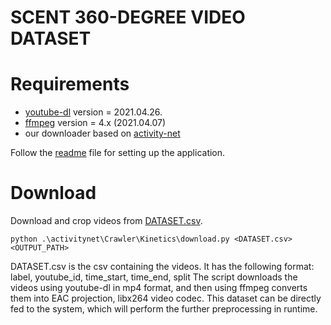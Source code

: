 # SCENT 360-DEGREE VIDEO DATASET

# Requirements

- [youtube-dl](https://youtube-dl.org/)  version = 2021.04.26.
- [ffmpeg](https://www.ffmpeg.org/) version = 4.x (2021.04.07)
- our downloader based on [activity-net]()


Follow the [readme](https://github.com/Fjuzi/traction_base/blob/main/README.md) file for setting up the application.

# Download
Download and crop videos from [DATASET.csv](https://github.com/Fjuzi/traction_base/blob/main/data/DATASET.csv).
```
python .\activitynet\Crawler\Kinetics\download.py <DATASET.csv> <OUTPUT_PATH>
```
DATASET.csv is the csv containing the videos. It has the following format: label, youtube_id, time_start, time_end, split
The script downloads the videos using youtube-dl in mp4 format, and then using ffmpeg converts them into EAC projection, libx264 video codec.
This dataset can be directly fed to the system, which will perform the further preprocessing in runtime.
